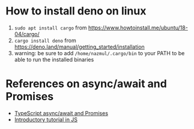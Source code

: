 # How to install deno on linux

1. `sudo apt install cargo` from https://www.howtoinstall.me/ubuntu/18-04/cargo/
2. `cargo install deno` from https://deno.land/manual/getting_started/installation
3. warning: be sure to add `/home/nazmul/.cargo/bin` to your PATH to be able to run the installed binaries

# References on async/await and Promises

- [TypeScript async/await and Promises](https://blog.logrocket.com/async-await-in-typescript/)
- [Introductory tutorial in JS](https://javascript.info/promise-basics)